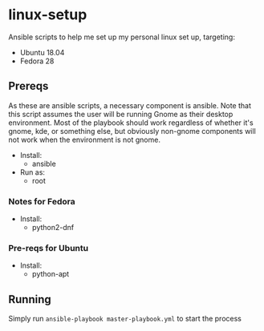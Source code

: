 # linux-setup

Ansible scripts to help me set up my personal linux set up, targeting:

* Ubuntu 18.04
* Fedora 28

## Prereqs
As these are ansible scripts, a necessary component is ansible. Note that this script assumes the user
will be running Gnome as their desktop environment. Most of the playbook should work regardless of whether it's gnome, kde, or something else, but obviously non-gnome components will not work when the environment is not gnome.

* Install:
    * ansible
* Run as:
    * root

### Notes for Fedora

* Install:
    * python2-dnf

### Pre-reqs for Ubuntu

* Install:
    * python-apt

## Running

Simply run `ansible-playbook master-playbook.yml` to start the process